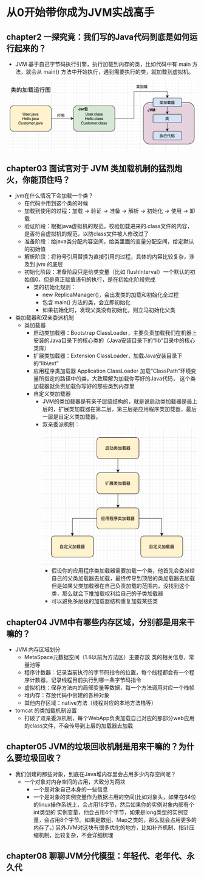 # 从0开始带你成为JVM实战高手


## chapter2 一探究竟：我们写的Java代码到底是如何运行起来的？
* JVM 基于自己字节码执行引擎，执行加载到内存的类，比如代码中有 main 方法，就会从 main() 方法中开始执行，遇到需要执行的类，就加载到虚拟机。

![类的加载运行图](../picture/ruyuan/redis/类的加载运行图.png)


## chapter03 面试官对于 JVM 类加载机制的猛烈炮火，你能顶住吗？
* jvm在什么情况下会加载一个类？
    * 在代码中用到这个类的时候
    * 加载到使用的过程：加载 -> 验证 -> 准备 -> 解析 -> 初始化 -> 使用 -> 卸载
    * 验证阶段：根据java虚拟机的规范，校验加载进来的.class文件的内容，是否符合虚拟机的规范，以防class文件被人修改过了
    * 准备阶段：给java类分配内容空间，给类里面的变量分配空间，给定默认的初始值
    * 解析阶段：将符号引用替换为直接引用的过程，具体的内容比较复杂，涉及到 jvm 的底层
    * 初始化阶段：准备阶段只是给类变量（比如 flushInterval）一个默认的初始值0，但是真正赋值语句的执行，是在初始化阶段完成
        * 类的初始化规则：
            * new ReplicaManager()，会出发类的加载和初始化全过程
            * 包含 main() 方法的类，会立即初始化
            * 如果初始化时，发现父类没有初始化，则立马初始化父类
* 类加载器和双亲委派机制
    * 类加载器
        * 启动类加载器：Bootstrap ClassLoader，主要负责加载我们在机器上安装的Java目录下的核心类的（Java安装目录下的“lib”目录中的核心类库）
        * 扩展类加载器：Extension ClassLoader，加载Java安装目录下的“lib\ext”
        * 应用程序类加载器 Application ClassLoader 加载“ClassPath”环境变量所指定的路径中的类，大致理解为加载你写好的Java代码，
           这个类加载器就负责加载你写好的那些类到内存里
        * 自定义类加载器 
            * JVM的类加载器是有亲子层级结构的，就是说启动类加载器是最上层的，扩展类加载器在第二层，第三层是应用程序类加载器，最后一层是自定义类加载器。
            * 双亲委派机制： 
                ![双亲委派机制.png](../picture/ruyuan/redis/双亲委派机制.png) 
                * 假设你的应用程序类加载器需要加载一个类，他首先会委派给自己的父类加载器去加载，最终传导到顶层的类加载器去加载
                    但是如果父类加载器在自己负责加载的范围内，没找到这个类，那么就会下推加载权利给自己的子类加载器    
                * 可以避免多层级的加载器结构重复加载某些类
                 
## chapter04 JVM中有哪些内存区域，分别都是用来干嘛的？
* JVM 内存区域划分
    * MetaSpace元数据空间（1.8以前为方法区）主要存放 类的相关信息，常量池等
    * 程序计数器：记录当前执行的字节码指令的位置，每个线程都会有一个程序计数器，记录线程目前执行到哪一条字节码指令
    * 虚拟机栈：保存方法内的局部变量等数据，每一个方法调用对应一个栈帧
    * 堆内存：存放代码中创建的各种对象
    * 其他内存区域：native方法（线程对应的本地方法栈等）
* tomcat 的类加载机制设置
    * 打破了双亲委派机制，每个WebApp负责加载自己对应的那部分web应用的class文件，不会传导到上层的加载器去加载

## chapter05 JVM的垃圾回收机制是用来干嘛的？为什么要垃圾回收？
* 我们创建的那些对象，到底在Java堆内存里会占用多少内存空间呢？
    * 一个对象对内存空间的占用，大致分为两块
        * 一个是对象自己本身的一些信息
        * 一个是对象的实例变量作为数据占用的空间(比如对象头，如果在64位的linux操作系统上，会占用16字节，然后如果你的实例对象内部有个int类型的
        实例变量，他会占用4个字节，如果是long类型的实例变量，会占用8个字节。如果是数组、Map之类的，那么就会占用更多的内存了。) 
            另外JVM对这块有很多优化的地方，比如补齐机制、指针压缩机制，比较复杂，不会详细梳理 

## chapter08 聊聊JVM分代模型：年轻代、老年代、永久代
